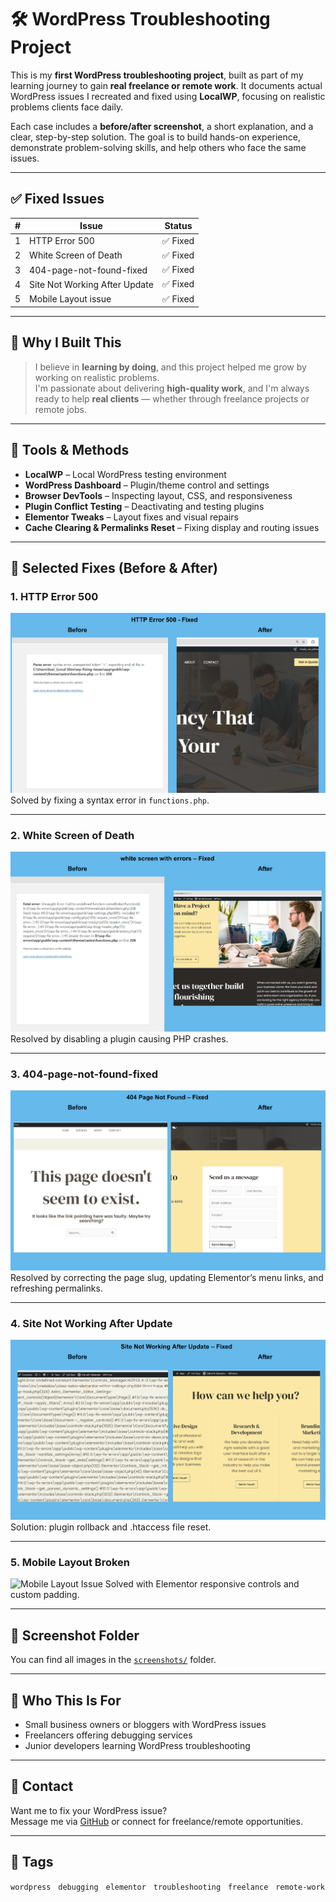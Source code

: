 # 🛠️ WordPress Troubleshooting Project

This is my **first WordPress troubleshooting project**, built as part of my learning journey to gain **real freelance or remote work**. It documents actual WordPress issues I recreated and fixed using **LocalWP**, focusing on realistic problems clients face daily.

Each case includes a **before/after screenshot**, a short explanation, and a clear, step-by-step solution. The goal is to build hands-on experience, demonstrate problem-solving skills, and help others who face the same issues.

---

## ✅ Fixed Issues

| # | Issue                           | Status   |
|--:|----------------------------------|----------|
| 1 | HTTP Error 500                  | ✅ Fixed |
| 2 | White Screen of Death           | ✅ Fixed |
| 3 | 404-page-not-found-fixed        | ✅ Fixed |
| 4 | Site Not Working After Update   | ✅ Fixed |
| 5 | Mobile Layout issue             | ✅ Fixed |

---

## 🧠 Why I Built This

> I believe in **learning by doing**, and this project helped me grow by working on realistic problems.  
> I'm passionate about delivering **high-quality work**, and I'm always ready to help **real clients** — whether through freelance projects or remote jobs.

---

## 🔧 Tools & Methods

- **LocalWP** – Local WordPress testing environment  
- **WordPress Dashboard** – Plugin/theme control and settings  
- **Browser DevTools** – Inspecting layout, CSS, and responsiveness  
- **Plugin Conflict Testing** – Deactivating and testing plugins  
- **Elementor Tweaks** – Layout fixes and visual repairs  
- **Cache Clearing & Permalinks Reset** – Fixing display and routing issues  

---

## 📸 Selected Fixes (Before & After)

### 1. HTTP Error 500  
![HTTP Error 500](./screenshots/http-error-500.png)  
Solved by fixing a syntax error in `functions.php`.

---

### 2. White Screen of Death  
![White Screen](./screenshots/white-screen-issue.png)  
Resolved by disabling a plugin causing PHP crashes.

---

### 3. 404-page-not-found-fixed  
![Button Issue](./screenshots/404-page-not-found-fixed.png)  
Resolved by correcting the page slug, updating Elementor’s menu links, and refreshing permalinks.

---

### 4. Site Not Working After Update  
![Site Down](./screenshots/site-not-working-fixed.png)  
Solution: plugin rollback and .htaccess file reset.

---

### 5. Mobile Layout Broken  
![Mobile Layout Issue](./screenshots/mobile-layout-issue.png)
Solved with Elementor responsive controls and custom padding.

---

## 📂 Screenshot Folder

You can find all images in the [`screenshots/`](./screenshots) folder.

---

## 👥 Who This Is For

- Small business owners or bloggers with WordPress issues  
- Freelancers offering debugging services  
- Junior developers learning WordPress troubleshooting  

---

## 📩 Contact

Want me to fix your WordPress issue?  
Message me via [GitHub](https://github.com/luaiadhmani) or connect for freelance/remote opportunities.

---

## 🔖 Tags

`wordpress` &nbsp; `debugging` &nbsp; `elementor` &nbsp; `troubleshooting` &nbsp; `freelance` &nbsp; `remote-work`
